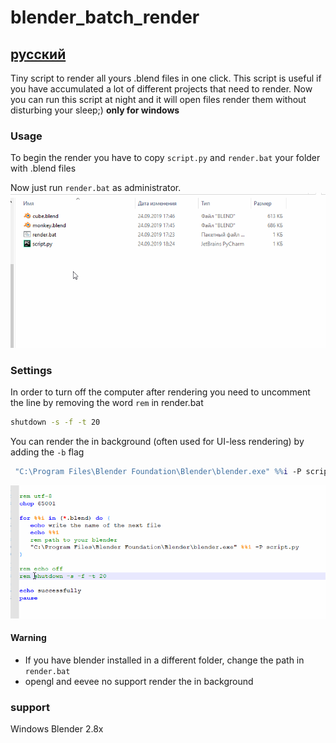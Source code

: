 # blender_batch_render
## [русский](README_RUS.md)

Tiny script to render all yours .blend files in one click.
This script is useful if you have accumulated a lot of different projects that need to render. Now you can run this script at night and it will open files render them without disturbing your sleep;) **only for windows** 

### Usage
To begin the render you have to copy `script.py` and `render.bat` your folder with .blend files

Now just run `render.bat` as administrator.
![alt text](simple_img/examlpe.gif)

### Settings
In order to turn off the computer after rendering you need to uncomment the line by removing the word `rem` in render.bat

```bat
shutdown -s -f -t 20
```
You can render the in background (often used for UI-less rendering) by adding the `-b` flag

```bat
 "C:\Program Files\Blender Foundation\Blender\blender.exe" %%i -P script.py -b
```
![alt text](simple_img/example2.gif)

#### Warning
* If you have blender installed in a different folder, change the path in `render.bat`
* opengl and eevee no support render the in background

### support 
Windows 
Blender 2.8x 
